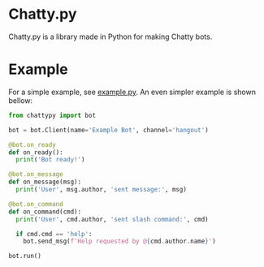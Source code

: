 # Chatty.py

Chatty.py is a library made in Python for making Chatty bots.

# Example
For a simple example, see [example.py](src/chatty.py/example.py).
An even simpler example is shown bellow:

```python
from chattypy import bot

bot = bot.Client(name='Example Bot', channel='hangout')

@bot.on_ready
def on_ready():
  print('Bot ready!')

@bot.on_message
def on_message(msg):
  print('User', msg.author, 'sent message:', msg)

@bot.on_command
def on_command(cmd):
  print('User', cmd.author, 'sent slash command:', cmd)

  if cmd.cmd == 'help':
    bot.send_msg(f'Help requested by @{cmd.author.name}')

bot.run()
```